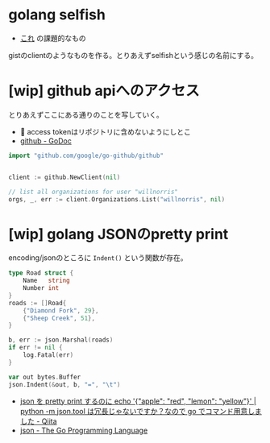 # golang selfish

- [これ](https://gist.github.com/podhmo/3cd3c1cd8bb1392dafc2eedc07f3cf35) の課題的なもの

gistのclientのようなものを作る。とりあえずselfishという感じの名前にする。

# [wip] github apiへのアクセス

とりあえずここにある通りのことを写していく。

- :notebook: access tokenはリポジトリに含めないようにしとこ
- [github - GoDoc](https://godoc.org/github.com/google/go-github/github)

```go
import "github.com/google/go-github/github"


client := github.NewClient(nil)

// list all organizations for user "willnorris"
orgs, _, err := client.Organizations.List("willnorris", nil)
```

# [wip] golang JSONのpretty print

encoding/jsonのところに `Indent()` という関数が存在。

```go
type Road struct {
    Name   string
    Number int
}
roads := []Road{
    {"Diamond Fork", 29},
    {"Sheep Creek", 51},
}

b, err := json.Marshal(roads)
if err != nil {
    log.Fatal(err)
}

var out bytes.Buffer
json.Indent(&out, b, "=", "\t")
```

- [json を pretty print するのに echo '{"apple": "red", "lemon": "yellow"}' | python -m json.tool は冗長じゃないですか？なので go でコマンド用意しました - Qiita](http://qiita.com/ikawaha/items/8a01c5739401e26e8794)
- [json - The Go Programming Language](https://golang.org/pkg/encoding/json/#Indent)


